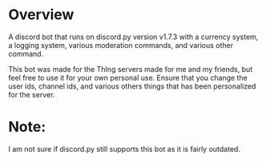 # Overview
A discord bot that runs on discord.py version v1.7.3 with a currency system, a logging system, various moderation commands, and various other command. 

This bot was made for the ThIng servers made for me and my friends, but feel free to use it for your own personal use. Ensure that you change the user ids, channel ids,
and various others things that has been personalized for the server. 

# Note:
I am not sure if discord.py still supports this bot as it is fairly outdated. 
